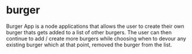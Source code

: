 # burger
Burger App is a node applications that allows the user to create their own burger thats gets added to a list of other burgers.
The user can then continue to add / create more burgers while choosing when to devour any existing burger which at that point, removed the burger from the list.